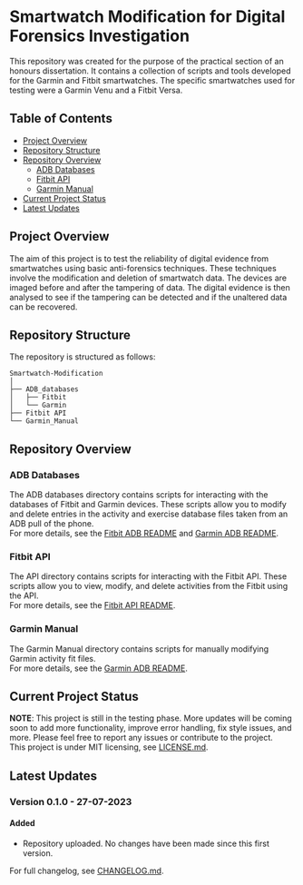 # Smartwatch Modification for Digital Forensics Investigation
This repository was created for the purpose of the practical section of an honours dissertation. It contains a collection of scripts and tools developed for the Garmin and Fitbit smartwatches. The specific smartwatches used for testing were a Garmin Venu and a Fitbit Versa. 

## Table of Contents
- [Project Overview](#project-overview)
- [Repository Structure](#repository-structure)
- [Repository Overview](#Repository-Overview)
  - [ADB Databases](#adb-databases)
  - [Fitbit API](#fitbit-api)
  - [Garmin Manual](#garmin-manual)
- [Current Project Status](#current-project-status)
- [Latest Updates](#latest-updates)


## Project Overview
The aim of this project is to test the reliability of digital evidence from smartwatches using basic anti-forensics techniques. These techniques involve the modification and deletion of smartwatch data. The devices are imaged before and after the tampering of data. The digital evidence is then analysed to see if the tampering can be detected and if the unaltered data can be recovered.


## Repository Structure
The repository is structured as follows:
``` 
Smartwatch-Modification
│
├── ADB_databases
│   ├── Fitbit
│   └── Garmin
├── Fitbit API
└── Garmin_Manual
```


## Repository Overview
### ADB Databases
The ADB databases directory contains scripts for interacting with the databases of Fitbit and Garmin devices. These scripts allow you to modify and delete entries in the activity and exercise database files taken from an ADB pull of the phone.  
For more details, see the [Fitbit ADB README](https://github.com/MatthewT0/Smartwatch-Modification/tree/main/ADB_databases/Fitbit) and [Garmin ADB README](https://github.com/MatthewT0/Smartwatch-Modification/tree/main/ADB_databases/Garmin).

### Fitbit API
The API directory contains scripts for interacting with the Fitbit API. These scripts allow you to view, modify, and delete activities from the Fitbit using the API.  
For more details, see the [Fitbit API README](https://github.com/MatthewT0/Smartwatch-Modification/tree/main/Fitbit_API/Fitbit).

### Garmin Manual
The Garmin Manual directory contains scripts for manually modifying Garmin activity fit files.  
For more details, see the [Garmin ADB README](https://github.com/MatthewT0/Smartwatch-Modification/tree/main/Garmin_Manual).


## Current Project Status
**NOTE**: This project is still in the testing phase. More updates will be coming soon to add more functionality, improve error handling, fix style issues, and more. Please feel free to report any issues or contribute to the project.  
This project is under MIT licensing, see [LICENSE.md](LICENSE.md).

## Latest Updates
### Version 0.1.0 - 27-07-2023
#### Added
- Repository uploaded. No changes have been made since this first version.

For full changelog, see [CHANGELOG.md](CHANGELOG.md).
